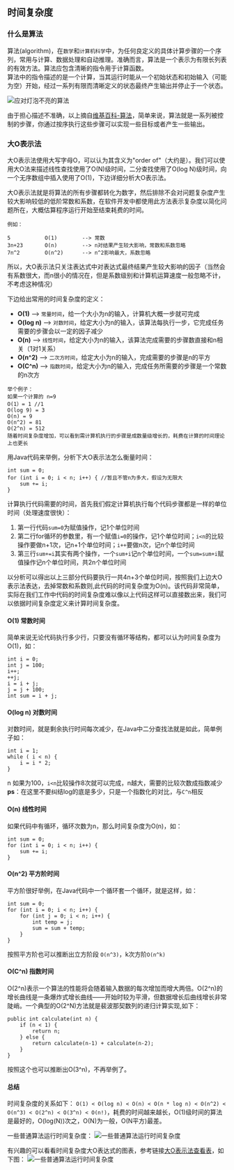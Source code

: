 ## 时间复杂度

### 什么是算法
算法(algorithm)，在`数学`和`计算机科学`中，为任何良定义的具体计算步骤的一个序列，常用与计算、数据处理和自动推理。准确而言，算法是一个表示为有限长列表的有效方法。算法应包含清晰的指令用于计算函数。   
算法中的指令描述的是一个计算，当其运行时能从一个初始状态和初始输入（可能为空）开始，经过一系列有限而清晰定义的状态最终产生输出并停止于一个状态。

![应对灯泡不亮的算法](https://raw.githubusercontent.com/mxjesse/mxjesse.github.io/master/img_folder/201906/1561019795416.jpg)

由于担心描述不准确，以上摘自[维基百科-算法](https://zh.wikipedia.org/wiki/算法)，简单来说，算法就是一系列被控制的步骤，你通过按序执行这些步骤可以实现一些目标或者产生一些输出。

### 大O表示法

大O表示法使用大写字母O，可以认为其含义为"order of"（大约是）。我们可以使用大O法来描述线性查找使用了O(N)级时间，二分查找使用了O(log N)级时间，向一个无序数组中插入使用了O(1)，下边详细分析大O表示法。

大O表示法就是将算法的所有步骤都转化为数字，然后排除不会对问题复杂度产生较大影响较低的低阶常数和系数，在软件开发中都使用此方法表示复杂度以简化问题所在，大概估算程序运行开始至结束耗费的时间。

```
例如：

5			O(1)		--> 常数
3n+23		O(n)		--> n对结果产生较大影响，常数和系数忽略
7n^2		O(n^2)		--> n^2影响最大，系数忽略
```
所以，大O表示法只关注表达式中对表达式最终结果产生较大影响的因子（当然会有系数很大，而n很小的情况在，但是系数级别和计算机运算速度一般忽略不计，不考虑这种情况）

下边给出常用的时间复杂度的定义：

* **O(1)** --> `常量时间`，给一个大小为n的输入，计算机大概一步就可完成
* **O(log n)** --> `对数时间`，给定大小为n的输入，该算法每执行一步，它完成任务需要的步骤会以一定的因子减少
* **O(n)** --> `线性时间`，给定大小为n的输入，该算法完成需要的步骤数直接和n相关（1对1关系）
* **O(n^2)** --> `二次方时间`，给定大小为n的输入，完成需要的步骤是n的平方
* **O(C^n)** --> `指数时间`，给定大小为n的输入，完成任务所需要的步骤是一个常数的n次方

```
举个例子：
如果一个计算的 n=9
O(1）= 1 //1
O(log 9) = 3
O(n) = 9
O(n^2) = 81
O(2^n) = 512
随着时间复杂度增加，可以看到需计算机执行的步骤是成数量级增长的，耗费在计算的时间理论上也更长
```

用Java代码来举例，分析下大O表示法怎么衡量时间：

```
int sum = 0;
for (int i = 0; i < n; i++) { //暂且不管n为多大，假设为无限大
	sum += i;
}
```
计算执行代码需要的时间，首先我们假定计算机执行每个代码步骤都是一样的单位时间（处理速度很快）：   

1. 第一行代码`sum=0`为赋值操作，记1个单位时间
2. 第二行for循环的参数里，有一个赋值`i=0`的操作，记1个单位时间；`i<n`的比较操作要做n+1次，记n+1个单位时间；`i++`要做n次，记n个单位时间
3. 第三行`sum+=i`其实有两个操作，一个`sum+i`记n个单位时间，一个`sum=sum+i`赋值操作记n个单位时间，共2n个单位时间
 
以分析可以得出以上三部分代码要执行一共4n+3个单位时间，按照我们上边大O表示法表达，去掉常数和系数则,此代码的时间复杂度为O(n)。该代码非常简单，实际在我们工作中代码的时间复杂度难以像以上代码这样可以直接数出来，我们可以依据时间复杂度定义来计算时间复杂度。

#### O(1) 常数时间
简单来说无论代码执行多少行，只要没有循环等结构，都可以认为时间复杂度为O(1)，如：

```
int i = 0;
int j = 100;
i++;
++j;
i = i + j;
j = j + 100;
int sum = i + j;
```

#### O(log n) 对数时间
对数时间，就是剩余执行时间每次减少，在Java中二分查找法就是如此，简单例子如：

```
int i = 1;
while ( i < n) {
	i = i * 2;
}
```
n 如果为100，`i<n`比较操作8次就可以完成，n越大，需要的比较次数成指数减少  
**ps**：在这里不要纠结log的底是多少，只是一个指数化的对比，与`C^n`相反

#### O(n) 线性时间
如果代码中有循环，循环次数为n，那么时间复杂度为O(n)，如：

```
int sum = 0;
for (int i = 0; i < n; i++) {
	sum += i;
}
```

#### O(n^2) 平方阶时间
平方阶很好举例，在Java代码中一个循环套一个循环，就是这样，如：

```
int sum = 0;
for (int i = 0; i < n; i++) {
	for (int j = 0; i < n; i++) {
		int temp = j;
		sum = sum + temp;
	}
}

```
按照平方阶也可以推断出立方阶段 `O(n^3)`，k次方阶`O(n^k)`

#### O(C^n) 指数时间
O(2^n)表示一个算法的性能将会随着输入数据的每次增加而增大两倍。O(2^n)的增长曲线是一条爆炸式增长曲线——开始时较为平滑，但数据增长后曲线增长非常陡峭。一个典型的O(2^N)方法就是裴波那契数列的递归计算实现,如下：

```
public int calculate(int n) {
	if (n < 1) {
		return n;
	} else {
		return calculate(n-1) + calculate(n-2);
	}
}
```
按照这个也可以推断出O(3^n)，不再举例了。

#### 总结
时间复杂度的关系如下：
`O(1) < O(log n) < O(n) < O(n * log n) < O(n^2) < O(n^3) < O(2^n) < O(3^n) < O(n!)`，耗费的时间越来越长，O(1)级时间的算法是最好的，O(log(N))次之，O(N)为一般，O(N平方)最差。

一些普通算法运行时间复杂度：
![一些普通算法运行时间复杂度](https://raw.githubusercontent.com/mxjesse/mxjesse.github.io/master/img_folder/201906/3972038627-5c6a7910b5ccb_articlex)

有兴趣的可以看看时间复杂度大O表达式的图表，参考链接[大O表示法查看表](http://bigocheatsheet.com)，如下图：
![一些普通算法运行时间复杂度](https://raw.githubusercontent.com/mxjesse/mxjesse.github.io/master/img_folder/201906/1561022725943.jpg)
